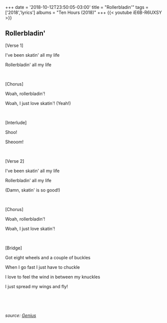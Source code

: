 +++
date = '2018-10-12T23:50:05-03:00'
title = "Rollerbladin'"
tags = ['2018','lyrics']
albums = "Ten Hours (2018)"
+++
{{< youtube iE6B-R6UXSY >}}

## Rollerbladin'

[Verse 1]

I've been skatin' all my life

Rollerbladin' all my life

&nbsp;

[Chorus]

Woah, rollerbladin'!

Woah, I just love skatin'! (Yeah!)

&nbsp;

[Interlude]

Shoo!

Sheoom!

&nbsp;

[Verse 2]

I've been skatin' all my life

Rollerbladin' all my life

(Damn, skatin' is so good!)

&nbsp;

[Chorus]

Woah, rollerbladin'!

Woah, I just love skatin'!

&nbsp;

[Bridge]

Got eight wheels and a couple of buckles

When I go fast I just have to chuckle

I love to feel the wind in between my knuckles

I just spread my wings and fly!

&nbsp;

&nbsp;

_source: [Genius](https://genius.com/artists/First-of-october)_
